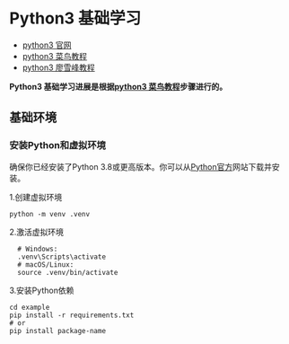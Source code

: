 # Python3 基础学习

- [python3 官网](https://www.python.org/)
- [python3 菜鸟教程](https://www.runoob.com/python3/python3-tutorial.html)
- [python3 廖雪峰教程](https://www.liaoxuefeng.com/wiki/1016959663602400)

**Python3 基础学习进展是根据[python3 菜鸟教程](https://www.runoob.com/python3/python3-tutorial.html)步骤进行的。**

## 基础环境

### 安装Python和虚拟环境

确保你已经安装了Python 3.8或更高版本。你可以从[Python官方](https://www.python.org/downloads/)网站下载并安装。

1.创建虚拟环境

```shell
python -m venv .venv
```

2.激活虚拟环境

```shell
  # Windows:
  .venv\Scripts\activate
  # macOS/Linux:
  source .venv/bin/activate
```

3.安装Python依赖

```shell
cd example
pip install -r requirements.txt
# or 
pip install package-name
```